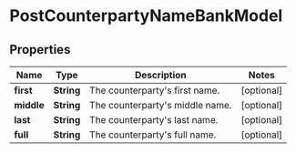 

# PostCounterpartyNameBankModel


## Properties

| Name | Type | Description | Notes |
|------------ | ------------- | ------------- | -------------|
|**first** | **String** | The counterparty&#39;s first name. |  [optional] |
|**middle** | **String** | The counterparty&#39;s middle name. |  [optional] |
|**last** | **String** | The counterparty&#39;s last name. |  [optional] |
|**full** | **String** | The counterparty&#39;s full name. |  [optional] |



